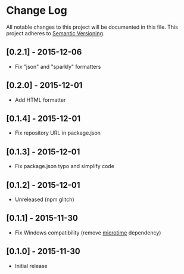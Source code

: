 # Change Log
All notable changes to this project will be documented in this file.
This project adheres to [Semantic Versioning](http://semver.org/).

## [0.2.1] - 2015-12-06
- Fix "json" and "sparkly" formatters

## [0.2.0] - 2015-12-01
- Add HTML formatter

## [0.1.4] - 2015-12-01
- Fix repository URL in package.json

## [0.1.3] - 2015-12-01
- Fix package.json typo and simplify code

## [0.1.2] - 2015-12-01
- Unreleased (npm glitch)

## [0.1.1] - 2015-11-30
- Fix Windows compatibility (remove [microtime][microtime] dependency)

## [0.1.0] - 2015-11-30
- Initial release

[microtime]: https://github.com/wadey/node-microtime
